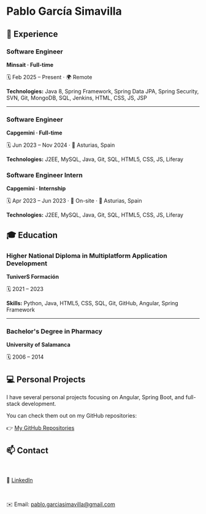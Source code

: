 <h1>Pablo García Simavilla</h1>

<h2>💼 Experience</h2>



<h3><strong>Software Engineer</strong></h3>

<p><strong>Minsait · Full-time</strong><br/>

🗓️ Feb 2025 – Present · 🌍 Remote<br/>

<strong>Technologies:</strong> Java 8, Spring Framework, Spring Data JPA, Spring Security, SVN, Git, MongoDB, SQL, Jenkins, HTML, CSS, JS, JSP</p>



<hr/>



<h3><strong>Software Engineer</strong></h3>

<p><strong>Capgemini · Full-time</strong><br/>

🗓️ Jun 2023 – Nov 2024 · 📍 Asturias, Spain<br/>

<strong>Technologies:</strong> J2EE, MySQL, Java, Git, SQL, HTML5, CSS, JS, Liferay</p>



<h3><strong>Software Engineer Intern</strong></h3>

<p><strong>Capgemini · Internship</strong><br/>

🗓️ Apr 2023 – Jun 2023 · 🏢 On-site · 📍 Asturias, Spain<br/>

<strong>Technologies:</strong> J2EE, MySQL, Java, Git, SQL, HTML5, CSS, JS, Liferay</p>



<h2>🎓 Education</h2>



<h3>Higher National Diploma in Multiplatform Application Development</h3>

<p><strong>TuniverS Formación</strong><br/>

🗓️ 2021 – 2023<br/>

<strong>Skills:</strong> Python, Java, HTML5, CSS, SQL, Git, GitHub, Angular, Spring Framework</p>



<hr/>



<h3>Bachelor's Degree in Pharmacy</h3>

<p><strong>University of Salamanca</strong><br/>

🗓️ 2006 – 2014</p>



<h2>💻 Personal Projects</h2>

<p>I have several personal projects focusing on Angular, Spring Boot, and full-stack development.<br/>

You can check them out on my GitHub repositories:</p>

<p>👉 <a href="https://github.com/PagarciaSima?tab=repositories" target="\_blank">My GitHub Repositories</a></p>



<h2>📫 Contact</h2>

&nbsp; <p>🔗 <a href="https://www.linkedin.com/in/pablo-garc%C3%ADa-simavilla-756469222/" target="\_blank">LinkedIn</a></p>

&nbsp; <p>✉️ Email: <a href="mailto:pablo.garciasimavilla@gmail.com">pablo.garciasimavilla@gmail.com</a></p>





